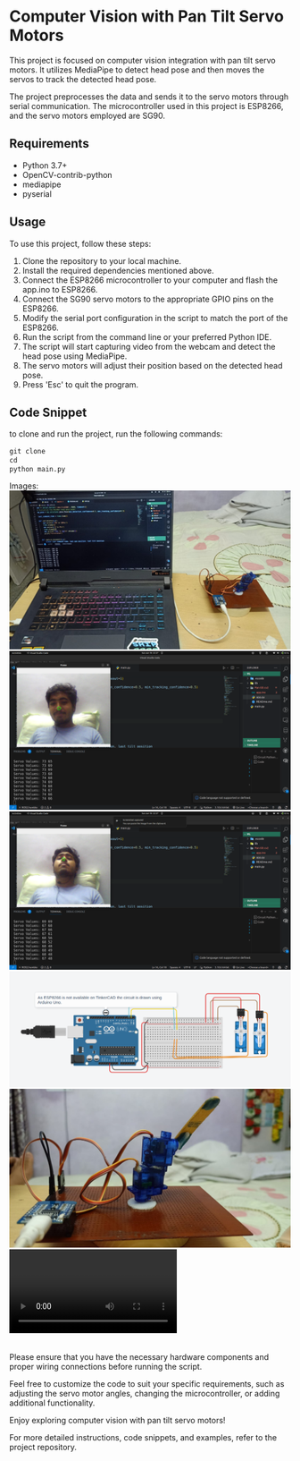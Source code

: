 # Computer Vision with Pan Tilt Servo Motors

This project is focused on computer vision integration with pan tilt servo motors. It utilizes MediaPipe to detect head pose and then moves the servos to track the detected head pose.

The project preprocesses the data and sends it to the servo motors through serial communication. The microcontroller used in this project is ESP8266, and the servo motors employed are SG90.

## Requirements
- Python 3.7+
- OpenCV-contrib-python
- mediapipe
- pyserial

## Usage
To use this project, follow these steps:

1. Clone the repository to your local machine.
2. Install the required dependencies mentioned above.
3. Connect the ESP8266 microcontroller to your computer and flash the app.ino to ESP8266.
4. Connect the SG90 servo motors to the appropriate GPIO pins on the ESP8266.
5. Modify the serial port configuration in the script to match the port of the ESP8266. 
6. Run the script from the command line or your preferred Python IDE.
7. The script will start capturing video from the webcam and detect the head pose using MediaPipe.
8. The servo motors will adjust their position based on the detected head pose.
9. Press 'Esc' to quit the program.

## Code Snippet
to clone and run the project, run the following commands:
``` 
git clone
cd
python main.py
```

Images:
![1](res/1.jpeg)
![2](res/2.png)
![3](res/3.png)
![4](res/4.png)
![5](res/5.jpeg)
![6](res/6.mp4)

<br>
Please ensure that you have the necessary hardware components and proper wiring connections before running the script.

Feel free to customize the code to suit your specific requirements, such as adjusting the servo motor angles, changing the microcontroller, or adding additional functionality.

Enjoy exploring computer vision with pan tilt servo motors!

For more detailed instructions, code snippets, and examples, refer to the project repository.
